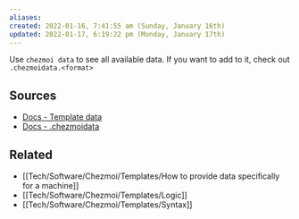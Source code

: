 ```yaml
---
aliases: 
created: 2022-01-16, 7:41:55 am (Sunday, January 16th)
updated: 2022-01-17, 6:19:22 pm (Monday, January 17th)
---
```

Use `chezmoi data` to see all available data.
If you want to add to it, check out `.chezmoidata.<format>`

## Sources
- [Docs - Template data](https://www.chezmoi.io/docs/templating/#template-data)
- [Docs - .chezmoidata](https://www.chezmoi.io/reference/special-files-and-directories/chezmoidata-format/)

## Related
- [[Tech/Software/Chezmoi/Templates/How to provide data specifically for a machine]]
- [[Tech/Software/Chezmoi/Templates/Logic]]
- [[Tech/Software/Chezmoi/Templates/Syntax]]
